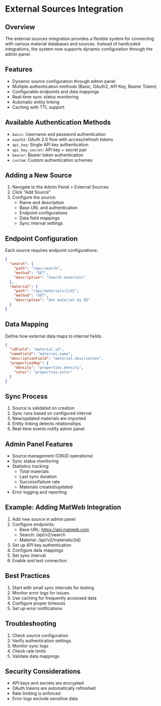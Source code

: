 # External Sources Integration

## Overview
The external sources integration provides a flexible system for connecting with various material databases and sources. Instead of hardcoded integrations, the system now supports dynamic configuration through the admin panel.

## Features
- Dynamic source configuration through admin panel
- Multiple authentication methods (Basic, OAuth2, API Key, Bearer Token)
- Configurable endpoints and data mappings
- Real-time sync status monitoring
- Automatic entity linking
- Caching with TTL support

## Available Authentication Methods
- `basic`: Username and password authentication
- `oauth2`: OAuth 2.0 flow with access/refresh tokens
- `api_key`: Single API key authentication
- `api_key_secret`: API key + secret pair
- `bearer`: Bearer token authentication
- `custom`: Custom authentication schemes

## Adding a New Source
1. Navigate to the Admin Panel > External Sources
2. Click "Add Source"
3. Configure the source:
   - Name and description
   - Base URL and authentication
   - Endpoint configurations
   - Data field mappings
   - Sync interval settings

## Endpoint Configuration
Each source requires endpoint configurations:
```json
{
  "search": {
    "path": "/api/search",
    "method": "GET",
    "description": "Search materials"
  },
  "material": {
    "path": "/api/materials/{id}",
    "method": "GET",
    "description": "Get material by ID"
  }
}
```

## Data Mapping
Define how external data maps to internal fields:
```json
{
  "idField": "material.id",
  "nameField": "material.name",
  "descriptionField": "material.description",
  "propertiesMap": {
    "density": "properties.density",
    "color": "properties.color"
  }
}
```

## Sync Process
1. Source is validated on creation
2. Sync runs based on configured interval
3. New/updated materials are imported
4. Entity linking detects relationships
5. Real-time events notify admin panel

## Admin Panel Features
- Source management (CRUD operations)
- Sync status monitoring
- Statistics tracking:
  - Total materials
  - Last sync duration
  - Success/failure rate
  - Materials created/updated
- Error logging and reporting

## Example: Adding MatWeb Integration
1. Add new source in admin panel
2. Configure endpoints:
   - Base URL: https://api.matweb.com
   - Search: /api/v2/search
   - Material: /api/v2/materials/{id}
3. Set up API key authentication
4. Configure data mappings
5. Set sync interval
6. Enable and test connection

## Best Practices
1. Start with small sync intervals for testing
2. Monitor error logs for issues
3. Use caching for frequently accessed data
4. Configure proper timeouts
5. Set up error notifications

## Troubleshooting
1. Check source configuration
2. Verify authentication settings
3. Monitor sync logs
4. Check rate limits
5. Validate data mappings

## Security Considerations
- API keys and secrets are encrypted
- OAuth tokens are automatically refreshed
- Rate limiting is enforced
- Error logs exclude sensitive data